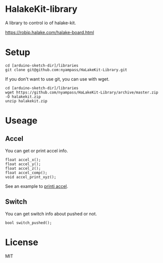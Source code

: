 # HalakeKit-library
A library to control io of halake-kit.

https://robip.halake.com/halake-board.html

# Setup

```
cd [arduino-sketch-dir]/libraries
git clone git@github.com:nyampass/HaLakeKit-Library.git
```

If you don't want to use git, you can use with wget.

```
cd [arduino-sketch-dir]/libraries
wget https://github.com/nyampass/HaLakeKit-Library/archive/master.zip -O halakekit.zip
unzip halakekit.zip
```

# Useage

## Accel

You can get or print accel info.

```
float accel_x();
float accel_y();
float accel_z();
float accel_comp();
void accel_print_xyz();
```

See an example to [printi accel](./examples/print_accel/print_accel.ino).

## Switch

You can get switch info about pushed or not.

```
bool switch_pushed();
```

# License

MIT
